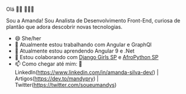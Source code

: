 Olá 👋🏾 👩🏾‍💻

Sou a Amanda! Sou Analista de Desenvolvimento Front-End, curiosa de plantão que adora descobrir novas tecnologias.

- 😄 She/her
- 🔭 Atualmente estou trabalhando com Angular e GraphQl
- 🌱 Atualmente estou aprendendo Angular 9 e .Net
- 👯 Estou colaborando com [Django Girls SP](https://www.linkedin.com/company/django-girls-s%C3%A3o-paulo/) e [AfroPython SP](https://www.linkedin.com/company/afropython-sp/)
- 📫 Como chegar até mim:
👥LinkedIn(https://www.linkedin.com/in/amanda-silva-dev/) | Artigos(https://dev.to/mandypry) | Twitter(https://twitter.com/soueumandys)
